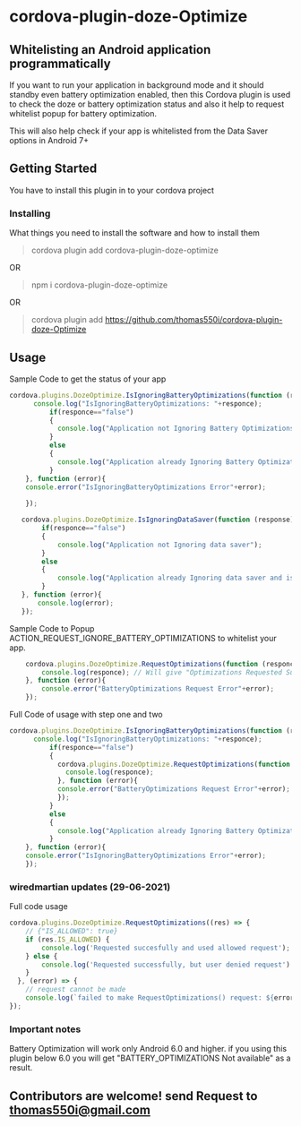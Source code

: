 # cordova-plugin-doze-Optimize

## Whitelisting an Android application programmatically

If you want to run your application in background mode and it should standby even battery optimization enabled, then this Cordova plugin is used to check the doze or battery optimization status and also it help to request whitelist popup for battery optimization.

This will also help check if your app is whitelisted from the Data Saver options in Android 7+ 



## Getting Started

You have to install this plugin in to your cordova project

### Installing

What things you need to install the software and how to install them
> cordova plugin add cordova-plugin-doze-optimize

OR

> npm i cordova-plugin-doze-optimize

OR

> cordova plugin add https://github.com/thomas550i/cordova-plugin-doze-Optimize


## Usage 

Sample Code to get the status of your app 

```js
cordova.plugins.DozeOptimize.IsIgnoringBatteryOptimizations(function (responce){
      console.log("IsIgnoringBatteryOptimizations: "+responce);
          if(responce=="false")
          {
            console.log("Application not Ignoring Battery Optimizations");
          }
          else
          {
            console.log("Application already Ignoring Battery Optimizations");
          }		
    }, function (error){
    console.error("IsIgnoringBatteryOptimizations Error"+error);
    
    });
```

```js
   cordova.plugins.DozeOptimize.IsIgnoringDataSaver(function (response){
        if(responce=="false")
        {
            console.log("Application not Ignoring data saver");
        }
        else
        {
            console.log("Application already Ignoring data saver and is probably whitelisted.");
        }		
   }, function (error){
       console.log(error);
   }); 
```

Sample Code to Popup ACTION_REQUEST_IGNORE_BATTERY_OPTIMIZATIONS to whitelist your app.

```js
    cordova.plugins.DozeOptimize.RequestOptimizations(function (responce){
        console.log(responce); // Will give "Optimizations Requested Successfully"
    }, function (error){
        console.error("BatteryOptimizations Request Error"+error);			
    });
```

Full Code of usage with step one and two

```js
cordova.plugins.DozeOptimize.IsIgnoringBatteryOptimizations(function (responce){
      console.log("IsIgnoringBatteryOptimizations: "+responce);
          if(responce=="false")
          {
            cordova.plugins.DozeOptimize.RequestOptimizations(function (responce){
              console.log(responce);
            }, function (error){
            console.error("BatteryOptimizations Request Error"+error);			
            });
          }
          else
          {
            console.log("Application already Ignoring Battery Optimizations");
          }		
    }, function (error){
    console.error("IsIgnoringBatteryOptimizations Error"+error);    
    });

```

### wiredmartian updates (29-06-2021)

Full code usage

``` js
cordova.plugins.DozeOptimize.RequestOptimizations((res) => {
    // {"IS_ALLOWED": true}
    if (res.IS_ALLOWED) {
        console.log('Requested succesfully and used allowed request');
    } else {
        console.log('Requested successfully, but user denied request')
    }
  }, (error) => {
    // request cannot be made
    console.log(`failed to make RequestOptimizations() request: ${error.message}`);
});
```
### Important notes

Battery Optimization will work only Android 6.0 and higher. if you using this plugin below 6.0 you will get "BATTERY_OPTIMIZATIONS Not available" as a result. 

## Contributors are welcome! send Request to thomas550i@gmail.com
